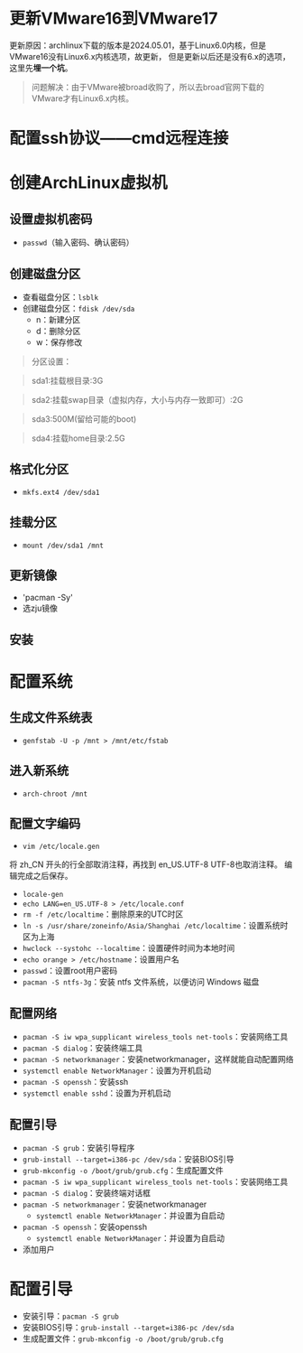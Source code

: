 # 更新VMware16到VMware17

更新原因：archlinux下载的版本是2024.05.01，基于Linux6.0内核，但是VMware16没有Linux6.x内核选项，故更新，
但是更新以后还是没有6.x的选项，这里先**埋一个坑**。

>问题解决：由于VMware被broad收购了，所以去broad官网下载的VMware才有Linux6.x内核。

# 配置ssh协议——cmd远程连接



# 创建ArchLinux虚拟机

## 设置虚拟机密码
- `passwd`（输入密码、确认密码）

## 创建磁盘分区

- 查看磁盘分区：`lsblk`
- 创建磁盘分区：`fdisk /dev/sda`
  - n：新建分区
  - d：删除分区
  - w：保存修改

>分区设置：

>sda1:挂载根目录:3G

>sda2:挂载swap目录（虚拟内存，大小与内存一致即可）:2G

>sda3:500M(留给可能的boot)

>sda4:挂载home目录:2.5G

## 格式化分区
- `mkfs.ext4 /dev/sda1`

## 挂载分区
- `mount /dev/sda1 /mnt`

## 更新镜像
- 'pacman -Sy'
- 选zju镜像

## 安装

# 配置系统

## 生成文件系统表
- `genfstab -U -p /mnt > /mnt/etc/fstab`

## 进入新系统
- `arch-chroot /mnt`

## 配置文字编码
- `vim /etc/locale.gen`

将 zh_CN 开头的行全部取消注释，再找到 en_US.UTF-8 UTF-8也取消注释。 编辑完成之后保存。

- `locale-gen`
- `echo LANG=en_US.UTF-8 > /etc/locale.conf`
- `rm -f /etc/localtime`：删除原来的UTC时区
- `ln -s /usr/share/zoneinfo/Asia/Shanghai /etc/localtime`：设置系统时区为上海
- `hwclock --systohc --localtime`：设置硬件时间为本地时间
- `echo orange > /etc/hostname`：设置用户名
- `passwd`：设置root用户密码
- `pacman -S ntfs-3g`：安装 ntfs 文件系统，以便访问 Windows 磁盘

## 配置网络

- `pacman -S iw wpa_supplicant wireless_tools net-tools`：安装网络工具
- `pacman -S dialog`：安装终端工具
- `pacman -S networkmanager`：安装networkmanager，这样就能自动配置网络
- `systemctl enable NetworkManager`：设置为开机启动
- `pacman -S openssh`：安装ssh
- `systemctl enable sshd`：设置为开机启动

## 配置引导
- `pacman -S grub`：安装引导程序
- `grub-install --target=i386-pc /dev/sda`：安装BIOS引导
- `grub-mkconfig -o /boot/grub/grub.cfg`：生成配置文件
- `pacman -S iw wpa_supplicant wireless_tools net-tools`：安装网络工具
- `pacman -S dialog`：安装终端对话框
- `pacman -S networkmanager`：安装networkmanager
  - `systemctl enable NetworkManager`：并设置为自启动
- `pacman -S openssh`：安装openssh
  - `systemctl enable NetworkManager`：并设置为自启动
- 添加用户


# 配置引导
- 安装引导：`pacman -S grub`
- 安装BIOS引导：`grub-install --target=i386-pc /dev/sda`
- 生成配置文件：`grub-mkconfig -o /boot/grub/grub.cfg`